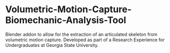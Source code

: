 # Volumetric-Motion-Capture-Biomechanic-Analysis-Tool
Blender addon to allow for the extraction of an articulated skeleton from volumetric motion capture. Developed as part of a Research Experience for Undergraduates at Georgia State University.
